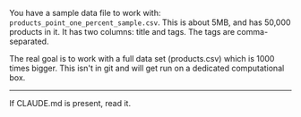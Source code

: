 You have a sample data file to work with: `products_point_one_percent_sample.csv`. This is about 5MB, and has 50,000 products in it. It has two columns: title and tags. The tags
are comma-separated.

The real goal is to work with a full data set (products.csv) which is 1000 times bigger. This isn't in git and will get run on a dedicated computational box.

---

If CLAUDE.md is present, read it.
